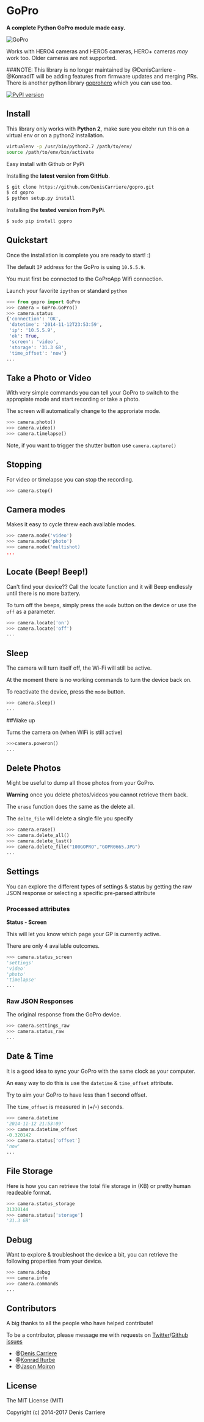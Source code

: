 # GoPro

**A complete Python GoPro module made easy.**

![GoPro](http://cdn.snowboarding.transworld.net/wp-content/blogs.dir/442/files/2014/09/gopro-hero4-new-camera-black-silver-editions-600x342.png)

Works with HERO4 cameras and HERO5 cameras, HERO+ cameras *may* work too. Older cameras are not supported.

###NOTE: This library is no longer maintained by @DenisCarriere - @KonradIT will be adding features from firmware updates and merging PRs. There is another python library  [goprohero](https://github.com/joshvillbrandt/goprohero) which you can use too.

[![PyPI version](https://badge.fury.io/py/gopro.svg)](https://badge.fury.io/py/gopro)

## Install

This library only works with **Python 2**, make sure you eitehr run this on a virtual env or on a python2 installation.

```bash
virtualenv -p /usr/bin/python2.7 /path/to/env/
source /path/to/env/bin/activate
```

Easy install with Github or PyPi

Installing the **latest version from GitHub**.

```bash
$ git clone https://github.com/DenisCarriere/gopro.git
$ cd gopro
$ python setup.py install
```

Installing the **tested version from PyPi**.

```bash
$ sudo pip install gopro
```

## Quickstart

Once the installation is complete you are ready to start! :)

The default `IP` address for the GoPro is using `10.5.5.9`.

You must first be connected to the GoProApp Wifi connection.

Launch your favorite `ipython` or standard `python`

```python
>>> from gopro import GoPro
>>> camera = GoPro.GoPro()
>>> camera.status
{'connection': 'OK',
 'datetime': '2014-11-12T23:53:59',
 'ip': '10.5.5.9',
 'ok': True,
 'screen': 'video',
 'storage': '31.3 GB',
 'time_offset': 'now'}
...
```

## Take a Photo or Video

With very simple commands you can tell your GoPro to switch to the appropiate mode and start recording or take a photo.

The screen will automatically change to the approriate mode.

```python
>>> camera.photo()
>>> camera.video()
>>> camera.timelapse()
```
Note, if you want to trigger the shutter button use ```camera.capture()```

## Stopping

For video or timelapse you can stop the recording.

```python
>>> camera.stop()
```

## Camera modes

Makes it easy to cycle threw each available modes.

```python
>>> camera.mode('video')
>>> camera.mode('photo')
>>> camera.mode('multishot)
...
```

## Locate (Beep! Beep!)

Can't find your device?? Call the locate function and it will Beep endlessly until there is no more battery.

To turn off the beeps, simply press the `mode` button on the device or use the `off` as a parameter.

```python
>>> camera.locate('on')
>>> camera.locate('off')
...
```

## Sleep

The camera will turn itself off, the Wi-Fi will still be active.

At the moment there is no working commands to turn the device back on.

To reactivate the device, press the `mode` button.

```python
>>> camera.sleep()
...
```
##Wake up

Turns the camera on (when WiFi is still active)

```python
>>>camera.poweron()
...
```
## Delete Photos

Might be useful to dump all those photos from your GoPro.

**Warning** once you delete photos/videos you cannot retrieve them back.

The `erase` function does the same as the delete all.

The `delte_file` will delete a single file you specify

```python
>>> camera.erase()
>>> camera.delete_all()
>>> camera.delete_last()
>>> camera.delete_file("100GOPRO","GOPR0665.JPG")
...
```

## Settings

You can explore the different types of settings & status by getting the raw JSON response or selecting a specific pre-parsed attribute

### Processed attributes

**Status - Screen**

This will let you know which page your GP is currently active.

There are only 4 available outcomes.

```python
>>> camera.status_screen
'settings'
'video'
'photo'
'timelapse'
...
```

### Raw JSON Responses

The original response from the GoPro device.

```python
>>> camera.settings_raw
>>> camera.status_raw
...
```

## Date & Time

It is a good idea to sync your GoPro with the same clock as your computer.

An easy way to do this is use the `datetime` &  `time_offset` attribute.

Try to aim your GoPro to have less than 1 second offset.

The `time_offset` is measured in (+/-) seconds.

```python
>>> camera.datetime
'2014-11-12 21:53:09'
>>> camera.datetime_offset
-0.320142
>>> camera.status['offset']
'now'
...
```

## File Storage

Here is how you can retrieve the total file storage in (KB) or pretty human readeable format.

```python
>>> camera.status_storage
31330144
>>> camera.status['storage']
'31.3 GB'
```

## Debug

Want to explore & troubleshoot the device a bit, you can retrieve the following properties from your device.

```python
>>> camera.debug
>>> camera.info
>>> camera.commands
...
```

## Contributors

A big thanks to all the people who have helped contribute!

To be a contributor, please message me with requests on [Twitter](https://twitter.com/DenisCarriere)/[Github issues](https://github.com/DenisCarriere/gopro/issues)

- @[Denis Carriere](https://github.com/DenisCarriere)
- @[Konrad Iturbe](https://github.com/KonradIT)
- @[Jason Moiron](https://github.com/jmoiron)

## License

The MIT License (MIT)

Copyright (c) 2014-2017 Denis Carriere
